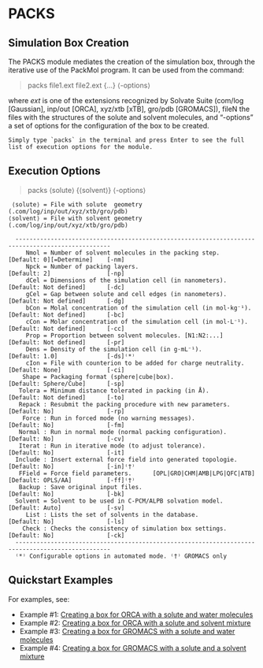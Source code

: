 # **PACKS**

## Simulation Box Creation

The PACKS module mediates the creation of the simulation box, through the iterative use of the PackMol program. It can be used from the command:

> packs file1.ext file2.ext {...} ⟨-options⟩

where *ext* is one of the extensions recognized by Solvate Suite (com/log [Gaussian], inp/out [ORCA], xyz/xtb [xTB], gro/pdb [GROMACS]), fileN the files with the structures of the solute and solvent molecules, and “-options” a set of options for the configuration of the box to be created.

```{note}
Simply type `packs` in the terminal and press Enter to see the full list of execution options for the module.
```

## Execution Options

> packs ⟨solute⟩ {⟨solvent⟩} ⟨-options⟩

     ⟨solute⟩ = File with solute  geometry (.com/log/inp/out/xyz/xtb/gro/pdb)
    ⟨solvent⟩ = File with solvent geometry (.com/log/inp/out/xyz/xtb/gro/pdb)

      -------------------------------------------------------------------------------------------------
         Nmol = Number of solvent molecules in the packing step.           [Default: 0][=Determine]    [-nm]
         Npck = Number of packing layers.                                  [Default: 2]                [-np]
         dCel = Dimensions of the simulation cell (in nanometers).         [Default: Not defined]      [-dc]
         gCel = Gap between solute and cell edges (in nanometers).         [Default: Not defined]      [-dg]
         bCon = Molal concentration of the simulation cell (in mol·kg⁻¹).  [Default: Not defined]      [-bc]
         cCon = Molar concentration of the simulation cell (in mol·L⁻¹).   [Default: Not defined]      [-cc]
         Prop = Proportion between solvent molecules. [N1:N2:...]          [Default: Not defined]      [-pr]
         Dens = Density of the simulation cell (in g·mL⁻¹).                [Default: 1.0]              [-ds]⁽*⁾
         cIon = File with counterion to be added for charge neutrality.    [Default: None]             [-ci]
        Shape = Packaging format (sphere|cube|box).                        [Default: Sphere/Cube]      [-sp]
       Tolera = Minimum distance tolerated in packing (in Å).              [Default: Not defined]      [-to]
       Repack : Resubmit the packing procedure with new parameters.        [Default: No]               [-rp]
        Force : Run in forced mode (no warning messages).                  [Default: No]               [-fm]
       Normal : Run in normal mode (normal packing configuration).         [Default: No]               [-cv]
       Iterat : Run in iterative mode (to adjust tolerance).               [Default: No]               [-it]
      Include : Insert external force field into generated topologie.      [Default: No]               [-in]⁽†⁾
       FField = Force field parameters.      [OPL|GRO|CHM|AMB|LPG|QFC|ATB] [Default: OPLS/AA]          [-ff]⁽†⁾
       Backup : Save original input files.                                 [Default: No]               [-bk]
      Solvent = Solvent to be used in C-PCM/ALPB solvation model.          [Default: Auto]             [-sv]
         List : Lists the set of solvents in the database.                 [Default: No]               [-ls]
        Check : Checks the consistency of simulation box settings.         [Default: No]               [-ck]
      -------------------------------------------------------------------------------------------------
      ⁽*⁾ Configurable options in automated mode. ⁽†⁾ GROMACS only

## Quickstart Examples

For examples, see:

- Example #1: [Creating a box for ORCA with a solute and water molecules](https://github.com/otaviolsantana/solvate/tree/main/tests/examples/2_PACKS_Test01 "Example #1 with ORCA program")
- Example #2: [Creating a box for ORCA with a solute and solvent mixture](https://github.com/otaviolsantana/solvate/tree/main/tests/examples/2_PACKS_Test02 "Example #2 with ORCA program")
- Example #3: [Creating a box for GROMACS with a solute and water molecules](https://github.com/otaviolsantana/solvate/tree/main/tests/examples/2_PACKS_Test03 "Example #3 with GROMACS program")
- Example #4: [Creating a box for GROMACS with a solute and a solvent mixture](https://github.com/otaviolsantana/solvate/tree/main/tests/examples/2_PACKS_Test04 "Example #4 with GROMACS program")
